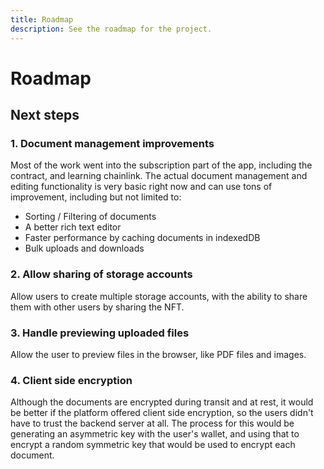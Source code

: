 ```yaml
---
title: Roadmap
description: See the roadmap for the project.
---
```


# Roadmap

## Next steps

### 1. Document management improvements

Most of the work went into the subscription part of the app, including the contract, and learning chainlink. The actual document management and editing functionality is very basic right now and can use tons of improvement, including but not limited to:

* Sorting / Filtering of documents
* A better rich text editor
* Faster performance by caching documents in indexedDB
* Bulk uploads and downloads

### 2. Allow sharing of storage accounts

Allow users to create multiple storage accounts, with the ability to share them with other users by sharing the NFT.

### 3. Handle previewing uploaded files

Allow the user to preview files in the browser, like PDF files and images.

### 4. Client side encryption

Although the documents are encrypted during transit and at rest, it would be better if the platform offered client side encryption, so the users didn't have to trust the backend server at all. The process for this would be generating an asymmetric key with the user's wallet, and using that to encrypt a random symmetric key that would be used to encrypt each document.
